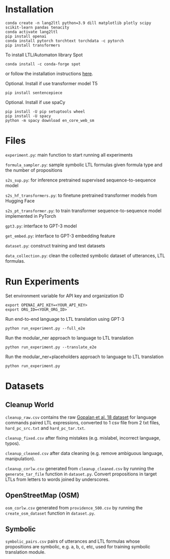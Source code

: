 # Installation
```
conda create -n lang2ltl python=3.9 dill matplotlib plotly scipy scikit-learn pandas tenacity
conda activate lang2ltl
pip install openai
conda install pytorch torchtext torchdata -c pytorch
pip install transformers
```

To install LTL/Automaton library Spot
```
conda install -c conda-forge spot
```
or follow the installation instructions [here](https://spot.lre.epita.fr/install.html).

Optional. Install if use transformer model T5
```
pip install sentencepiece
```

Optional. Install if use spaCy
```
pip install -U pip setuptools wheel
pip install -U spacy
python -m spacy download en_core_web_sm
```

# Files
```experiment.py```: main function to start running all experiments

```formula_sampler.py```: sample symbolic LTL formulas given formula type and the number of propositions

```s2s_sup.py```: for inference pretrained supervised sequence-to-sequence model

```s2s_hf_transformers.py```: to finetune pretrained transformer models from Hugging Face

```s2s_pt_transformer.py```: to train transformer sequence-to-sequence model implemented in PyTorch

```gpt3.py```: interface to GPT-3 model

```get_embed.py```: interface to GPT-3 embedding feature

```dataset.py```: construct training and test datasets

```data_collection.py```: clean the collected symbolic dataset of utterances, LTL formulas.


# Run Experiments
Set environment variable for API key and organization ID
```
export OPENAI_API_KEY=<YOUR_API_KEY>
export ORG_ID=<YOUR_ORG_ID>
```
Run end-to-end language to LTL translation using GPT-3
```
python run_experiment.py --full_e2e
```
Run the modular_ner approach to language to LTL translation
```
python run_experiment.py --translate_e2e
```
Run the modular_ner+placeholders approach to language to LTL translation
```
python run_experiment.py
```

# Datasets
## Cleanup World
```cleanup_raw.csv``` contains the raw [Gopalan et al. 18 dataset](https://github.com/h2r/language_datasets/tree/master/RSS_2018_Gopalan_et_al)
for language commands paired LTL expressions, converted to 1 csv file from 2 txt files, ```hard_pc_src.txt``` and ```hard_pc_tar.txt```.

```cleanup_fixed.csv``` after fixing mistakes (e.g. mislabel, incorrect language, typos).

```cleanup_cleaned.csv``` after data cleaning (e.g. remove ambiguous language, manipulation).

```cleanup_corlw.csv``` generated from ```cleanup_cleaned.csv``` by running the ```generate_tar_file``` function in ```dataset.py```.
Convert propositions in target LTLs from letters to words joined by underscores.

## OpenStreetMap (OSM)
```osm_corlw.csv``` generated from ```providence_500.csv``` by running the ```create_osm_dataset``` function in ```dataset.py```.

## Symbolic
```symbolic_pairs.csv``` pairs of utterances and LTL formulas whose propositions are symbolic, e.g. a, b, c, etc, used for training symbolic translation module.
